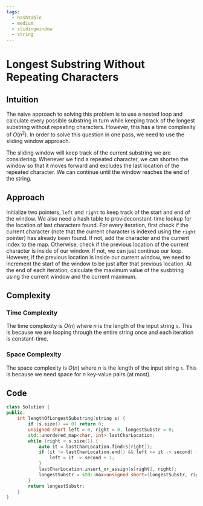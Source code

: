 ```yaml
---
tags:
  - hashtable
  - medium
  - slidingwindow
  - string
---
```


# Longest Substring Without Repeating Characters

## Intuition

The naive approach to solving this problem is to use a nested loop and calculate
every possible substring in turn while keeping track of the longest substring
without repeating characters. However, this has a time complexity of $O(n^2)$.
In order to solve this question in one pass, we need to use the sliding window
approach.

The sliding window will keep track of the current substring we are considering.
Whenever we find a repeated character, we can shorten the window so that it
moves forward and excludes the last location of the repeated character. We can
continue until the window reaches the end of the string.

## Approach

Initialize two pointers, `left` and `right` to keep track of the start and end
of the window. We also need a hash table to provideconstant-time lookup for the
location of last characters found. For every iteration, first check if the
current character (note that the current character is indexed using the `right`
pointer) has already been found. If not, add the character and the current index
to the map. Otherwise, check if the previous location of the current character
is inside of our window. If not, we can just continue our loop. However, if the
previous location is inside our current window, we need to increment the start
of the window to be just after that previous location. At the end of each
iteration, calculate the maximum value of the susbtring using the current window
and the current maximum.

## Complexity

### Time Complexity

The time complexity is $O(n)$ where $n$ is the length of the input string `s`.
This is because we are looping through the entire string once and each iteration
is constant-time.

### Space Complexity

The space complexity is $O(n)$ where $n$ is the length of the input string `s`.
This is because we need space for $n$ key-value pairs (at most).

## Code

```cpp
class Solution {
public:
    int lengthOfLongestSubstring(string s) {
        if (s.size() == 0) return 0;
        unsigned short left = 0, right = 0, longestSubstr = 0;
        std::unordered_map<char, int> lastCharLocation;
        while (right < s.size()) {
            auto it = lastCharLocation.find(s[right]);
            if (it != lastCharLocation.end() && left <= it -> second) {
                left = it -> second + 1;
            }
            lastCharLocation.insert_or_assign(s[right], right);
            longestSubstr = std::max<unsigned short>(longestSubstr, right++ - left + 1);
        }
        return longestSubstr;
    }
}
```
